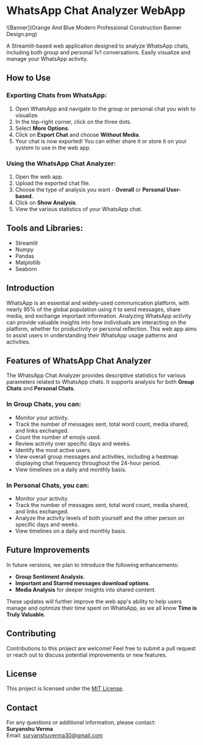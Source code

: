 # WhatsApp Chat Analyzer WebApp

![Banner](Orange And Blue Modern Professional Construction Banner Design.png)

A Streamlit-based web application designed to analyze WhatsApp chats, including both group and personal 1v1 conversations. Easily visualize and manage your WhatsApp activity.

## How to Use

### Exporting Chats from WhatsApp:
1. Open WhatsApp and navigate to the group or personal chat you wish to visualize.
2. In the top-right corner, click on the three dots.
3. Select **More Options**.
4. Click on **Export Chat** and choose **Without Media**.
5. Your chat is now exported! You can either share it or store it on your system to use in the web app.

### Using the WhatsApp Chat Analyzer:
1. Open the web app.
2. Upload the exported chat file.
3. Choose the type of analysis you want - **Overall** or **Personal User-based**.
4. Click on **Show Analysis**.
5. View the various statistics of your WhatsApp chat.

## Tools and Libraries:
- Streamlit
- Numpy
- Pandas
- Matplotlib
- Seaborn

## Introduction

WhatsApp is an essential and widely-used communication platform, with nearly 95% of the global population using it to send messages, share media, and exchange important information. Analyzing WhatsApp activity can provide valuable insights into how individuals are interacting on the platform, whether for productivity or personal reflection. This web app aims to assist users in understanding their WhatsApp usage patterns and activities.

## Features of WhatsApp Chat Analyzer

The WhatsApp Chat Analyzer provides descriptive statistics for various parameters related to WhatsApp chats. It supports analysis for both **Group Chats** and **Personal Chats**.

### In Group Chats, you can:
- Monitor your activity.
- Track the number of messages sent, total word count, media shared, and links exchanged.
- Count the number of emojis used.
- Review activity over specific days and weeks.
- Identify the most active users.
- View overall group messages and activities, including a heatmap displaying chat frequency throughout the 24-hour period.
- View timelines on a daily and monthly basis.

### In Personal Chats, you can:
- Monitor your activity.
- Track the number of messages sent, total word count, media shared, and links exchanged.
- Analyze the activity levels of both yourself and the other person on specific days and weeks.
- View timelines on a daily and monthly basis.

## Future Improvements

In future versions, we plan to introduce the following enhancements:
- **Group Sentiment Analysis**.
- **Important and Starred messages download options**.
- **Media Analysis** for deeper insights into shared content.

These updates will further improve the web app's ability to help users manage and optimize their time spent on WhatsApp, as we all know **Time is Truly Valuable**.

## Contributing

Contributions to this project are welcome! Feel free to submit a pull request or reach out to discuss potential improvements or new features.

## License

This project is licensed under the [MIT License](#).

## Contact

For any questions or additional information, please contact:  
**Suryanshu Verma**  
Email: [suryanshuverma30@gmail.com](mailto:suryanshuverma30@gmail.com)
